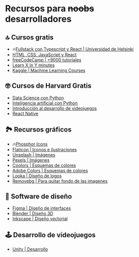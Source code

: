 # Recursos para ~~noobs~~ desarrolladores

## 🔝 Cursos gratis

- 🔥[Fullstack con Typescript y React | Universidad de Helsinki](https://fullstackopen.com/es/)
- [HTML, CSS, JavaScript y React](https://scrimba.com/pricing)
- [freeCodeCamp | +9000 tutoriales](https://www.freecodecamp.org/)
- [Learn X in Y minutes](https://learnxinyminutes.com/)
- [Kaggle | Machine Learning Courses](https://www.kaggle.com/)

## 🤓 Cursos de Harvard Gratis

- [Data Science con Python](https://www.edx.org/course/introduction-to-data-science-with-python)
- [Inteligencia artificial con Python](https://www.edx.org/course/cs50s-introduction-to-artificial-intelligence-with-python)
- [Introducción al desarrollo de videojuegos](https://www.edx.org/course/cs50s-introduction-to-game-development)
- [React Native](https://www.edx.org/course/cs50s-mobile-app-development-with-react-native)

## 🏞 Recursos gráficos



- 🔥[Phosphor Icons](https://phosphoricons.com/)
- [Flaticon | Iconos e ilustraciones ](https://www.flaticon.es/)
- [Unsplash | Imágenes](https://unsplash.com/es)
- [Pexels | Imágenes](https://www.pexels.com/es-es/)
- [Coolors | Esquemas de colores](https://www.pexels.com/es-es/)
- [Adobe Colors | Esquemas de colores](https://color.adobe.com/es/explore)
- [Looka | Diseño de logos](https://looka.com)
- [Removebg | Para quitar fondo de las imagenes ](https://www.remove.bg/es)


## 🎨 Software de diseño

- [Figma | Diseño de interfaces](https://www.figma.com/)
- [Blender | Diseño 3D](https://www.figma.com/)
- [Inkscape | Diseño vectorial](https://inkscape.org/es/)


## 🕹 Desarrollo de videojuegos

- [Unity | Desarrollo](https://store.unity.com/#plans-individual)
